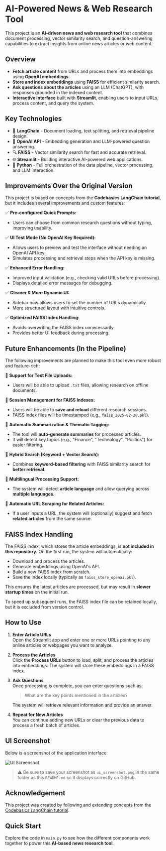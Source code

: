 # AI-Powered News & Web Research Tool

This project is an **AI-driven news and web research tool** that combines document processing, vector similarity search, and question-answering capabilities to extract insights from online news articles or web content.

## Overview

- **Fetch article content** from URLs and process them into embeddings using **OpenAI embeddings**.
- **Store and index embeddings** using **FAISS** for efficient similarity search.
- **Ask questions about the articles** using an LLM (ChatGPT), with responses grounded in the indexed content.
- **Interactive interface** built with **Streamlit**, enabling users to input URLs, process content, and query the system.

## Key Technologies

- 🧠 **LangChain** - Document loading, text splitting, and retrieval pipeline design.
- 🧠 **OpenAI API** - Embedding generation and LLM-powered question answering.
- 🔍 **FAISS** - Vector similarity search for fast and accurate retrieval.
- 🌐 **Streamlit** - Building interactive AI-powered web applications.
- 🐍 **Python** - Full orchestration of the data pipeline, vector processing, and LLM interaction.

## Improvements Over the Original Version

This project is based on concepts from the **Codebasics LangChain tutorial**, but it includes several improvements and custom features:

✅ **Pre-configured Quick Prompts:**  
   - Users can choose from common research questions without typing, improving usability.  

✅ **UI Test Mode (No OpenAI Key Required):**  
   - Allows users to preview and test the interface without needing an OpenAI API key.  
   - Simulates processing and retrieval steps when the API key is missing.  

✅ **Enhanced Error Handling:**  
   - Improved input validation (e.g., checking valid URLs before processing).  
   - Displays detailed error messages for debugging.  

✅ **Cleaner & More Dynamic UI:**  
   - Sidebar now allows users to set the number of URLs dynamically.  
   - More structured layout with intuitive controls.  

✅ **Optimized FAISS Index Handling:**  
   - Avoids overwriting the FAISS index unnecessarily.  
   - Provides better UI feedback during processing.  

## Future Enhancements (In the Pipeline)

The following improvements are planned to make this tool even more robust and feature-rich:

🚀 **Support for Text File Uploads:**  
   - Users will be able to upload `.txt` files, allowing research on offline documents.  

🚀 **Session Management for FAISS Indexes:**  
   - Users will be able to **save and reload** different research sessions.  
   - FAISS index files will be timestamped (e.g., `faiss_2025-02-28.pkl`).  

🚀 **Automatic Summarization & Thematic Tagging:**  
   - The tool will **auto-generate summaries** for processed articles.  
   - It will detect key topics (e.g., "Finance", "Technology", "Politics") for easier filtering.  

🚀 **Hybrid Search (Keyword + Vector Search):**  
   - Combines **keyword-based filtering** with FAISS similarity search for **better retrieval**.  

🚀 **Multilingual Processing Support:**  
   - The system will detect **article language** and allow querying across **multiple languages**.  

🚀 **Automatic URL Scraping for Related Articles:**  
   - If a user inputs a URL, the system will (optionally) suggest and fetch **related articles** from the same source.  

## FAISS Index Handling

The FAISS index, which stores the article embeddings, is **not included in this repository**. On the first run, the system will automatically:

- Download and process the articles.
- Generate embeddings using OpenAI's API.
- Build a new FAISS index from scratch.
- Save the index locally (typically as `faiss_store_openai.pkl`).

This ensures the latest articles are processed, but may result in **slower startup times** on the initial run.

To speed up subsequent runs, the FAISS index file can be retained locally, but it is excluded from version control.

## How to Use

1. **Enter Article URLs**  
   Open the Streamlit app and enter one or more URLs pointing to any online articles or webpages you want to analyze.

2. **Process the Articles**  
   Click the **Process URLs** button to load, split, and process the articles into embeddings. The system will store these embeddings in a FAISS index.

3. **Ask Questions**  
   Once processing is complete, you can enter questions such as:
   > What are the key points mentioned in the articles?

   The system will retrieve relevant information and provide an answer.

4. **Repeat for New Articles**  
   You can continue adding new URLs or clear the previous data to process a fresh batch of articles.

## UI Screenshot

Below is a screenshot of the application interface:

![UI Screenshot](./ui_screenshot.png)

> ⚠️ Be sure to save your screenshot as `ui_screenshot.png` in the same folder as this `README.md` so it displays correctly on GitHub.

## Acknowledgement

This project was created by following and extending concepts from the [Codebasics LangChain tutorial](https://github.com/codebasics/langchain). 

## Quick Start

Explore the code in `main.py` to see how the different components work together to power this **AI-based news research tool**.
